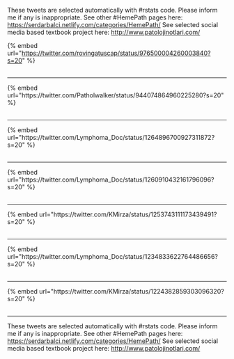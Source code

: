 

These tweets are selected automatically with #rstats code. Please inform me if any is inappropriate.
See other #HemePath pages here: https://serdarbalci.netlify.com/categories/HemePath/ 
See selected social media based textbook project here: http://www.patolojinotlari.com/

{% embed url="https://twitter.com/rovingatuscap/status/976500004260003840?s=20" %}<br>
<br>
<hr>
{% embed url="https://twitter.com/Patholwalker/status/944074864960225280?s=20" %}<br>
<br>
<hr>
{% embed url="https://twitter.com/Lymphoma_Doc/status/1264896700927311872?s=20" %}<br>
<br>
<hr>
{% embed url="https://twitter.com/Lymphoma_Doc/status/1260910432161796096?s=20" %}<br>
<br>
<hr>
{% embed url="https://twitter.com/KMirza/status/1253743111173439491?s=20" %}<br>
<br>
<hr>
{% embed url="https://twitter.com/Lymphoma_Doc/status/1234833622764486656?s=20" %}<br>
<br>
<hr>
{% embed url="https://twitter.com/KMirza/status/1224382859303096320?s=20" %}<br>
<br>
<hr>


These tweets are selected automatically with #rstats code. Please inform me if any is inappropriate.
See other #HemePath pages here: https://serdarbalci.netlify.com/categories/HemePath/ 
See selected social media based textbook project here: http://www.patolojinotlari.com/
